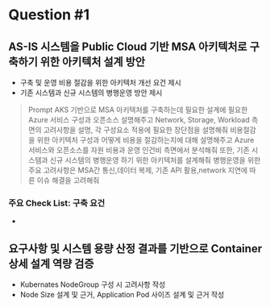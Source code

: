 # Question #1

## AS-IS 시스템을 Public Cloud 기반 MSA 아키텍처로 구축하기 위한 아키텍처 설계 방안
* 구축 및 운영 비용 절감을 위한 아키텍처 개선 요건 제시
* 기존 시스템과 신규 시스템의 병행운영 방안 제시

> Prompt
AKS 기반으로 MSA 아키텍처를 구축하는데 필요한 설계에 필요한 Azure 서비스 구성과 오픈소스 설명해주고
Network, Storage, Workload 측면의 고려사항을 설명,
각 구성요소 적용에 필요한 장단점을 설명해줘
비용절감을 위한 아키텍처 구성과 어떻게 비용을 절감하는지에 대해 설명해주고
Azure 서비스와 오픈소스를 자원 비용과 운영 인건비 측면에서 분석해줘
또한, 기존 시스템과 신규 시스템의 병행운영 하기 위한 아키텍처를 설계해줘
병행운영을 위한 주요 고려사항은 MSA간 통신,데이터 복제, 기존 API 활용,network 지연에 따른 이슈 해결을 고려해줘

### 주요 Check List: 구축 요건
  * 

## 요구사항 및 시스템 용량 산정 결과를 기반으로 Container 상세 설계 역량 검증
* Kubernates NodeGroup 구성 시 고려사항 작성
* Node Size 설계 및 근거, Application Pod 사이즈 설계 및 근거 작성
